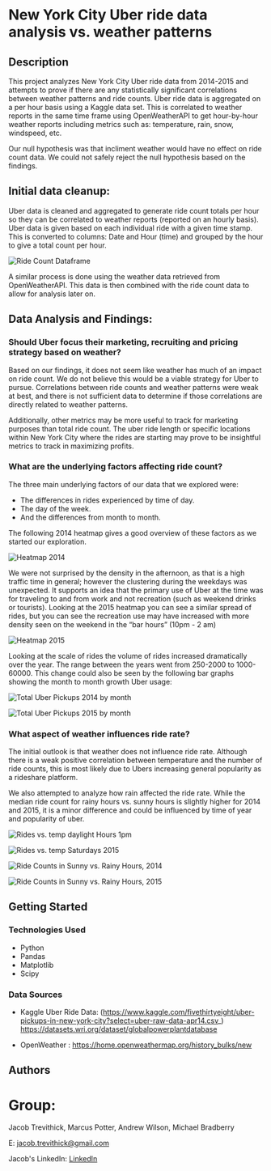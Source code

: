 # New York City Uber ride data analysis vs. weather patterns

## Description

This project analyzes New York City Uber ride data from 2014-2015 and attempts to prove if there are any statistically significant correlations between weather patterns and ride counts. Uber ride data is aggregated on a per hour basis using a Kaggle data set. This is correlated to weather reports in the same time frame using OpenWeatherAPI to get hour-by-hour weather reports including metrics such as: temperature, rain, snow, windspeed, etc. 

Our null hypothesis was that incliment weather would have no effect on ride count data. We could not safely reject the null hypothesis based on the findings.


## Initial data cleanup:

Uber data is cleaned and aggregated to generate ride count totals per hour so they can be correlated to weather reports (reported on an hourly basis). Uber data is given based on each individual ride with a given time stamp. This is converted to columns: Date and Hour (time) and grouped by the hour to give a total count per hour.

![Ride Count Dataframe](https://github.com/JacobTrevithick/Uber-Ride-Count-Weather-Analysis/blob/main/Images/Ride_count_df.png)

A similar process is done using the weather data retrieved from OpenWeatherAPI. This data is then combined with the ride count data to allow for analysis later on.

## Data Analysis and Findings:

### Should Uber focus their marketing, recruiting and pricing strategy based on weather?

Based on our findings, it does not seem like weather has much of an impact on ride count. We do not believe this would be a viable strategy for Uber to pursue. Correlations between ride counts and weather patterns were weak at best, and there is not sufficient data to determine if those correlations are directly related to weather patterns.

Additionally, other metrics may be more useful to track for marketing purposes than total ride count. The uber ride length or specific locations within New York City where the rides are starting may prove to be insightful metrics to track in maximizing profits.

### What are the underlying factors affecting ride count?

The three main underlying factors of our data that we explored were:
* The differences in rides experienced by time of day.
* The day of the week.
* And the differences from month to month.

The following 2014 heatmap gives a good overview of these factors as we started our exploration. 

![Heatmap 2014](https://github.com/JacobTrevithick/Uber-Ride-Count-Weather-Analysis/blob/main/Images/Heatmap_ridecount_over_day_and_hour_2014.png)

We were not surprised by the density in the afternoon, as that is a high traffic time in general; however the clustering during the weekdays was unexpected. It supports an idea that the primary use of Uber at the time was for traveling to and from work and not recreation (such as weekend drinks or tourists). Looking at the 2015 heatmap you can see a similar spread of rides, but you can see the recreation use may have increased with more density seen on the weekend in the “bar hours” (10pm - 2 am)

![Heatmap 2015](https://github.com/JacobTrevithick/Uber-Ride-Count-Weather-Analysis/blob/main/Images/Heatmap_ridecount_over_day_and_hour_2015.png)

Looking at the scale of rides the volume of rides increased dramatically over the year. The range between the years went from 250-2000 to 1000-60000. This change could also be seen by the following bar graphs showing the month to month growth Uber usage:

![Total Uber Pickups 2014 by month](https://github.com/JacobTrevithick/Uber-Ride-Count-Weather-Analysis/blob/main/Images/Total_Uberpickups_by_month_2014.png)

![Total Uber Pickups 2015 by month](https://github.com/JacobTrevithick/Uber-Ride-Count-Weather-Analysis/blob/main/Images/Total_Uberpickups_by_month_2015.png)

### What aspect of weather influences ride rate?

The initial outlook is that weather does not influence ride rate. Although there is a weak positive correlation between temperature and the number of ride counts, this is most likely due to Ubers increasing general popularity as a rideshare platform.

We also attempted to analyze how rain affected the ride rate. While the median ride count for rainy hours vs. sunny hours is slightly higher for 2014 and 2015, it is a minor difference and could be influenced by time of year and popularity of uber.

![Rides vs. temp daylight Hours 1pm](https://github.com/JacobTrevithick/Uber-Ride-Count-Weather-Analysis/blob/main/Images/Rides_vs_temp_1pm_2015.png)

![Rides vs. temp Saturdays 2015](https://github.com/JacobTrevithick/Uber-Ride-Count-Weather-Analysis/blob/main/Images/Rides_vs_temp_2015.png)

![Ride Counts in Sunny vs. Rainy Hours, 2014](https://github.com/JacobTrevithick/Uber-Ride-Count-Weather-Analysis/blob/main/Images/Ride_Counts_in_Sunny_vs_Rainy_hours_2014.png)

![Ride Counts in Sunny vs. Rainy Hours, 2015](https://github.com/JacobTrevithick/Uber-Ride-Count-Weather-Analysis/blob/main/Images/Ride_Counts_in_Sunny_vs_Rainy_hours_2015.png)


## Getting Started

### Technologies Used 

* Python
* Pandas
* Matplotlib
* Scipy

### Data Sources

* Kaggle Uber Ride Data: (https://www.kaggle.com/fivethirtyeight/uber-pickups-in-new-york-city?select=uber-raw-data-apr14.csv_) https://datasets.wri.org/dataset/globalpowerplantdatabase

* OpenWeather : https://home.openweathermap.org/history_bulks/new

## Authors

# Group:
Jacob Trevithick,
Marcus Potter,
Andrew Wilson,
Michael Bradberry

E: jacob.trevithick@gmail.com

Jacob's LinkedIn: [LinkedIn](https://www.linkedin.com/in/jacob-trevithick/)